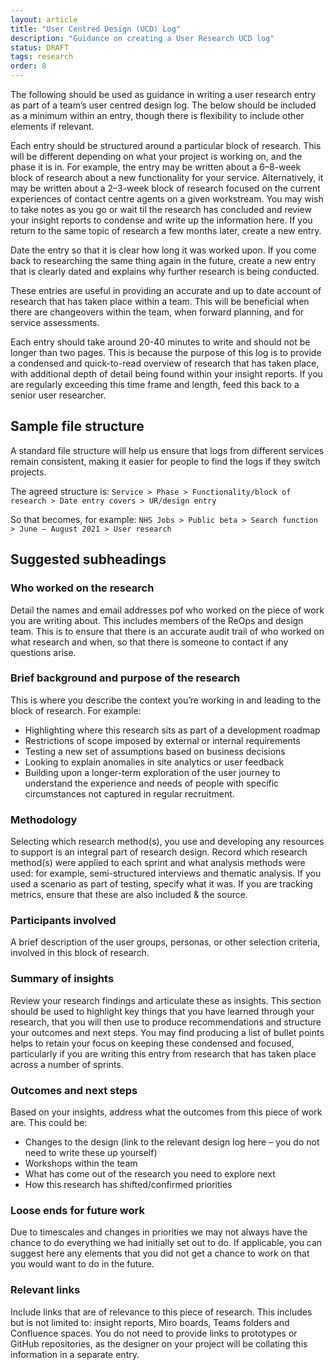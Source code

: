 ```yaml
---
layout: article
title: "User Centred Design (UCD) Log"
description: "Guidance on creating a User Research UCD log"
status: DRAFT
tags: research
order: 8
---
```


The following should be used as guidance in writing a user research entry as part of a team’s user centred design log. The below should be included as a minimum within an entry, though there is flexibility to include other elements if relevant. 

Each entry should be structured around a particular block of research. This will be different depending on what your project is working on, and the phase it is in. For example, the entry may be written about a 6–8-week block of research about a new functionality for your service. Alternatively, it may be written about a 2–3-week block of research focused on the current experiences of contact centre agents on a given workstream. You may wish to take notes as you go or wait til the research has concluded and review your insight reports to condense and write up the information here. If you return to the same topic of research a few months later, create a new entry.  

Date the entry so that it is clear how long it was worked upon. If you come back to researching the same thing again in the future, create a new entry that is clearly dated and explains why further research is being conducted.  

These entries are useful in providing an accurate and up to date account of research that has taken place within a team. This will be beneficial when there are changeovers within the team, when forward planning, and for service assessments.

Each entry should take around 20-40 minutes to write and should not be longer than two pages. This is because the purpose of this log is to provide a condensed and quick-to-read overview of research that has taken place, with additional depth of detail being found within your insight reports. If you are regularly exceeding this time frame and length, feed this back to a senior user researcher.

## Sample file structure

A standard file structure will help us ensure that logs from different services remain consistent, making it easier for people to find the logs if they switch projects.

The agreed structure is:
`Service > Phase > Functionality/block of research > Date entry covers > UR/design entry`

So that becomes, for example:
`NHS Jobs > Public beta > Search function > June – August 2021 > User research`

## Suggested subheadings

### Who worked on the research

Detail the names and email addresses pof who worked on the piece of work you are writing about. This includes members of the ReOps and design team. This is to ensure that there is an accurate audit trail of who worked on what research and when, so that there is someone to contact if any questions arise.

### Brief background and purpose of the research

This is where you describe the context you’re working in and leading to the block of research. For example:
- Highlighting where this research sits as part of a development roadmap 
- Restrictions of scope imposed by external or internal requirements 
- Testing a new set of assumptions based on business decisions 
- Looking to explain anomalies in site analytics or user feedback 
- Building upon a longer-term exploration of the user journey to understand the experience and needs of people with specific circumstances not captured in regular recruitment. 

### Methodology

Selecting which research method(s), you use and developing any resources to support is an integral part of research design. Record which research method(s) were applied to each sprint and what analysis methods were used: for example, semi-structured interviews and thematic analysis. If you used a scenario as part of testing, specify what it was. If you are tracking metrics, ensure that these are also included & the source.

### Participants involved

A brief description of the user groups, personas, or other selection criteria, involved in this block of research.

### Summary of insights

Review your research findings and articulate these as insights. This section should be used to highlight key things that you have learned through your research, that you will then use to produce recommendations and structure your outcomes and next steps. You may find producing a list of bullet points helps to retain your focus on keeping these condensed and focused, particularly if you are writing this entry from research that has taken place across a number of sprints.

### Outcomes and next steps

Based on your insights, address what the outcomes from this piece of work are. This could be:

- Changes to the design (link to the relevant design log here – you do not need to write these up yourself) 
- Workshops within the team  
- What has come out of the research you need to explore next 
- How this research has shifted/confirmed priorities

### Loose ends for future work

Due to timescales and changes in priorities we may not always have the chance to do everything we had initially set out to do. If applicable, you can suggest here any elements that you did not get a chance to work on that you would want to do in the future. 

### Relevant links

Include links that are of relevance to this piece of research. This includes but is not limited to: insight reports, Miro boards, Teams folders and Confluence spaces. You do not need to provide links to prototypes or GitHub repositories, as the designer on your project will be collating this information in a separate entry.